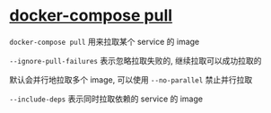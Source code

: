 # [docker-compose pull](https://docs.docker.com/compose/reference/pull/)

`docker-compose pull` 用来拉取某个 service 的 image

`--ignore-pull-failures` 表示忽略拉取失败的, 继续拉取可以成功拉取的

默认会并行地拉取多个 image, 可以使用 `--no-parallel` 禁止并行拉取

`--include-deps` 表示同时拉取依赖的 service 的 image
